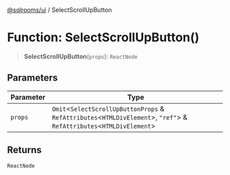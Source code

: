 [@sqlrooms/ui](../index.md) / SelectScrollUpButton

# Function: SelectScrollUpButton()

> **SelectScrollUpButton**(`props`): `ReactNode`

## Parameters

| Parameter | Type |
| ------ | ------ |
| `props` | `Omit`\<`SelectScrollUpButtonProps` & `RefAttributes`\<`HTMLDivElement`\>, `"ref"`\> & `RefAttributes`\<`HTMLDivElement`\> |

## Returns

`ReactNode`

